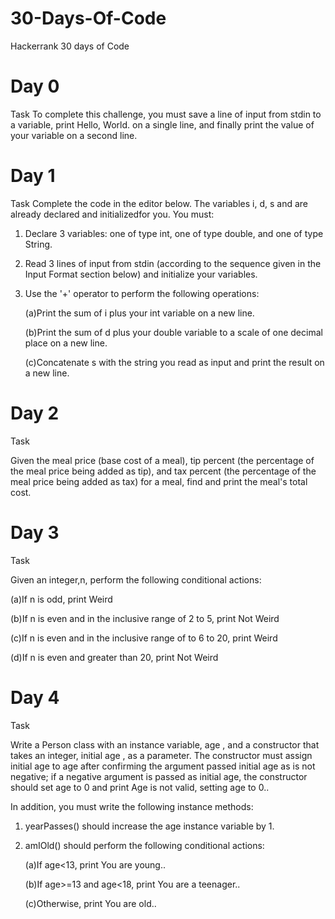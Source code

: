 # 30-Days-Of-Code
Hackerrank 30 days of Code

# Day 0
Task
To complete this challenge, you must save a line of input from stdin to a variable, print Hello, World. on a single line, and finally print the value of your variable on a second line.

# Day 1
Task
Complete the code in the editor below. The variables i, d, s and are already declared and initializedfor you. You must:
1. Declare 3 variables: one of type int, one of type double, and one of type String.
2. Read 3 lines of input from stdin (according to the sequence given in the Input Format section below) and initialize your
variables.
3. Use the '+' operator to perform the following operations:
    
    (a)Print the sum of i plus your int variable on a new line.
    
    (b)Print the sum of d plus your double variable to a scale of one decimal place on a new line.
    
    (c)Concatenate s with the string you read as input and print the result on a new line. 

# Day 2

Task

Given the meal price (base cost of a meal), tip percent (the percentage of the meal price being added as tip), and tax percent (the percentage of the meal price being added as tax) for a meal, find and print the meal's total cost. 

# Day 3

Task

Given an integer,n, perform the following conditional actions:

(a)If n is odd, print Weird

(b)If n is even and in the inclusive range of 2 to 5, print Not Weird

(c)If n is even and in the inclusive range of to 6 to 20, print Weird

(d)If n is even and greater than 20, print Not Weird

# Day 4

Task

Write a Person class with an instance variable, age , and a constructor that takes an integer, initial age , as a parameter. The constructor must assign initial age to age after confirming the argument passed initial age as is not negative; if a negative argument is passed as initial age, the constructor should set age to 0 and print Age is not valid, setting age to 0.. 

In addition, you must write the following instance methods:

1. yearPasses() should increase the age instance variable by 1.

2. amIOld() should perform the following conditional actions:
    
    (a)If age<13, print You are young..
    
    (b)If age>=13 and age<18, print You are a teenager..
    
    (c)Otherwise, print You are old..